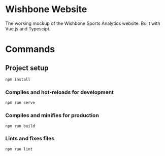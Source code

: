 # Wishbone Website

The working mockup of the Wishbone Sports Analytics website. Built with Vue.js and Typescipt.

# Commands

## Project setup
```
npm install
```

### Compiles and hot-reloads for development
```
npm run serve
```

### Compiles and minifies for production
```
npm run build
```

### Lints and fixes files
```
npm run lint
```
